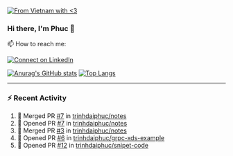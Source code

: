 [![From Vietnam with <3](https://raw.githubusercontent.com/webuild-community/badge/master/svg/love.svg)](https://webuild.community)

### Hi there, I'm Phuc 👋

📫 How to reach me:

[![Connect on LinkedIn](https://img.shields.io/badge/--linkedin?label=LinkedIn&logo=LinkedIn&style=social)](https://www.linkedin.com/in/trinh-dai-phuc/)


[![Anurag's GitHub stats](https://phuc-github-readme-stats.vercel.app/api?username=trinhdaiphuc&count_private=true&show_icons=true&theme=synthwave)](https://github.com/anuraghazra/github-readme-stats)
[![Top Langs](https://phuc-github-readme-stats.vercel.app/api/top-langs/?username=trinhdaiphuc&theme=synthwave&show_icons=true&layout=compact&langs_count=8&hide=html,css,scss,less,handlebars,ejs)](https://github.com/anuraghazra/github-readme-stats)


---

### :zap: Recent Activity

<!--START_SECTION:activity-->
1. 🎉 Merged PR [#7](https://github.com/trinhdaiphuc/notes/pull/7) in [trinhdaiphuc/notes](https://github.com/trinhdaiphuc/notes)
2. 💪 Opened PR [#7](https://github.com/trinhdaiphuc/notes/pull/7) in [trinhdaiphuc/notes](https://github.com/trinhdaiphuc/notes)
3. 🎉 Merged PR [#3](https://github.com/trinhdaiphuc/notes/pull/3) in [trinhdaiphuc/notes](https://github.com/trinhdaiphuc/notes)
4. 💪 Opened PR [#6](https://github.com/trinhdaiphuc/grpc-xds-example/pull/6) in [trinhdaiphuc/grpc-xds-example](https://github.com/trinhdaiphuc/grpc-xds-example)
5. 💪 Opened PR [#12](https://github.com/trinhdaiphuc/snipet-code/pull/12) in [trinhdaiphuc/snipet-code](https://github.com/trinhdaiphuc/snipet-code)
<!--END_SECTION:activity-->
